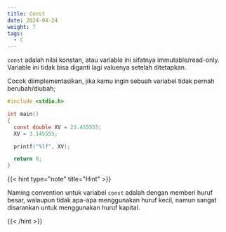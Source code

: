 ```yaml
---
title: Const
date: 2024-04-24
weight: 7
tags: 
  - C
---
```


`const` adalah nilai konstan, atau variable ini sifatnya immutable/read-only. Variable ini tidak bisa diganti lagi valuenya setelah ditetapkan.

Cocok diimplementasikan, jika kamu ingin sebuah variabel tidak pernah berubah/diubah;

```c
#include <stdio.h>

int main()
{
  const double XV = 23.455555;
  XV = 3.145555;

  printf("%lf", XV);

  return 0;
}
```

{{< hint type="note" title="Hint" >}}

Naming convention untuk variabel `const` adalah dengan memberi huruf besar, walaupun tidak apa-apa menggunakan huruf kecil, namun sangat disarankan untuk menggunakan huruf kapital.

{{< /hint >}}